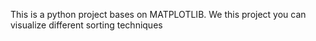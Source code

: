 This is a python project bases on MATPLOTLIB. We this project you can visualize different sorting techniques
 
